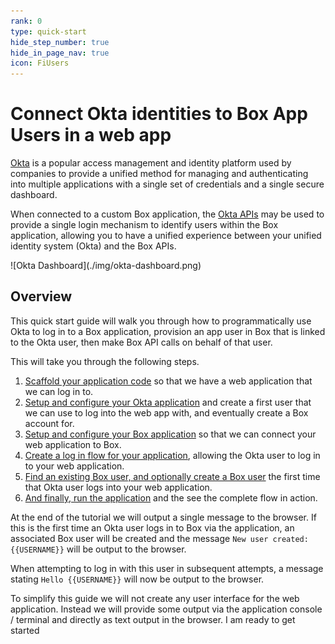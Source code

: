 ```yaml
---
rank: 0
type: quick-start
hide_step_number: true
hide_in_page_nav: true
icon: FiUsers
---
```


# Connect Okta identities to Box App Users in a web app

[Okta][okta] is a popular access management and identity platform used by
companies to provide a unified method for managing and authenticating into
multiple applications with a single set of credentials and a single secure
dashboard. 

When connected to a custom Box application, the [Okta APIs][okta-dev] may be
used to provide a single login mechanism to identify users within the Box
application, allowing you to have a unified experience between your unified
identity system (Okta) and the Box APIs. 

<ImageFrame noborder center shadow>
  ![Okta Dashboard](./img/okta-dashboard.png)
</ImageFrame>

## Overview 

This quick start guide will walk you through how to programmatically use Okta to
log in to a Box application, provision an app user in Box that is linked to
the Okta user, then make Box API calls on behalf of that user. 

This will take you through the following steps.

1. [Scaffold your application code][step1] so that
   we have a web application that we can log in to.
1. [Setup and configure your Okta application][step2] and create
   a first user that we can use to log into the web app with, and eventually
   create a Box account for.
1. [Setup and configure your Box application][step3] so that we 
   can connect your web application to Box.
1. [Create a log in flow for your application][step4],
   allowing the Okta user to log in to your web application.
1. [Find an existing Box user, and optionally create a Box user][step5] the
   first time that Okta user logs into your web application.
1. [And finally, run the application][step6] and the see
   the complete flow in action.

At the end of the tutorial we will output a single message to the browser. If
this is the first time an Okta user logs in to Box via the application, an
associated Box user will be created and the message
`New user created: {{USERNAME}}` will be output to the browser.

When attempting to log in with this user in subsequent attempts, a message
stating `Hello {{USERNAME}}` will now be output to the browser.

<Message warning>
  To simplify this guide we will not create any user interface for the web
  application. Instead we will provide some output via the application console /
  terminal and directly as text output in the browser.
</Message>

<Next>
  I am ready to get started
</Next>

[okta]: https://www.okta.com/
[okta-dev]: https://developer.okta.com/
[step1]: g://sso-identities-and-app-users/connect-okta-to-app-users/scaffold-application-code/
[step2]: g://sso-identities-and-app-users/connect-okta-to-app-users/configure-okta/
[step3]: g://sso-identities-and-app-users/connect-okta-to-app-users/configure-box/
[step4]: g://sso-identities-and-app-users/connect-okta-to-app-users/logging-into-app/
[step5]: g://sso-identities-and-app-users/connect-okta-to-app-users/find-or-create-box-users/
[step6]: g://sso-identities-and-app-users/connect-okta-to-app-users/run-the-app/
